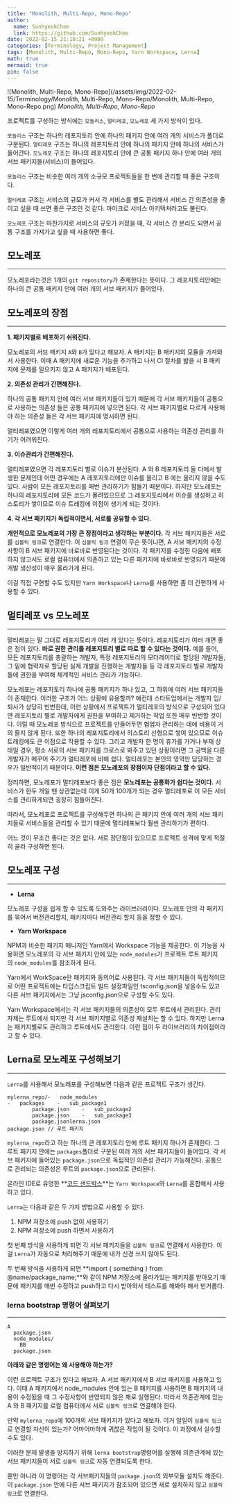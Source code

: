 ```yaml
---
title: "Monolith, Multi-Repo, Mono-Repo"
author:
  name: SunhyeokChoe
  link: https://github.com/SunhyeokChoe
date: 2022-02-15 21:10:21 +0900
categories: [Terminology, Project Management]
tags: [Monolith, Multi-Repo, Mono-Repo, Yarn Workspace, Lerna]
math: true
mermaid: true
pin: false
---
```


![Monolith, Multi-Repo, Mono-Repo](/assets/img/2022-02-15/Terminology/Monolith, Multi-Repo, Mono-Repo/Monolith, Multi-Repo, Mono-Repo.png)
_Monolith, Multi-Repo, Mono-Repo_

프로젝트를 구성하는 방식에는 `모놀리스`, `멀티레포`, `모노레포` 세 가지 방식이 있다.

`모놀리스` 구조는 하나의 레포지토리 안에 하나의 패키지 안에 여러 개의 서비스가 폴더로 구분된다. `멀티레포` 구조는 하나의 레포지토리 안에 하나의 패키지 안에 하나의 서비스가 들어간다. `모노레포` 구조는 하나의 레포지토리 안에 큰 공통 패키지 하나 안에 여러 개의 서브 패키지들(서비스)이 들어있다.

`모놀리스` 구조는 비슷한 여러 개의 소규모 프로젝트들을 한 번에 관리할 때 좋은 구조이다.

`멀티레포` 구조는 서비스의 규모가 커서 각 서비스를 별도 관리해서 서비스 간 의존성을 줄이고 싶을 때 쓰면 좋은 구조인 것 같다. 마이크로 서비스 아키텍처라고도 불린다.

`모노레포` 구조는 마찬가지로 서비스의 규모가 커졌을 때, 각 서비스 간 분리도 되면서 공통 구조를 가져가고 싶을 때 사용하면 좋다.

## **모노레포**

---

모노레포라는것은 1개의 `git repository`가 존재한다는 뜻이다. 그 레포지토리안에는 하나의 큰 공통 패키지 안에 여러 개의 서브 패키지가 들어있다.

## **모노레포의 장점**

---

**1. 패키지별로 배포하기 쉬워진다.**

모노레포의 서브 패키지 `A`와 `B`가 있다고 해보자. A 패키지는 B 패키지의 모듈을 가져와서 사용한다. 이때 A 패키지에 새로운 기능을 추가하고 나서 CI 절차를 밟을 시 B 패키지에 문제를 일으키지 않고 A 패키지가 배포된다.

**2. 의존성 관리가 간편해진다.**

하나의 공통 패키지 안에 여러 서브 패키지들이 있기 때문에 각 서브 패키지들이 공통으로 사용하는 의존성 들은 공통 패키지에 넣으면 된다. 각 서브 패키지별로 다르게 사용해야 하는 의존성 들은 각 서브 패키지에 명시하면 된다.

멀티레포였으면 이렇게 여러 개의 레포지토리에서 공통으로 사용하는 의존성 관리를 하기가 어려워진다.

**3. 이슈관리가 간편해진다.**

멀티레포였으면 각 레포지토리 별로 이슈가 분산된다. A 와 B 레포지토리 둘 다에서 발생한 문제인데 어떤 경우에는 A 레포지토리에만 이슈를 올리고 B 에는 올리지 않을 수도 있다. 사람이 모든 레포지토리를 매번 관리하기가 힘들기 때문이다. 하지만 모노레포는 하나의 레포지토리에 모든 코드가 몰려있으므로 그 레포지토리에서 이슈를 생성하고 히스토리가 쌓이므로 이슈 트래킹에 이점이 생기게 되는 것이다.

**4. 각 서브 패키지가 독립적이면서, 서로를 공유할 수 있다.**

**개인적으로 모노레포의 가장 큰 장점이라고 생각하는 부분이다.** 각 서브 패키지들은 서로를 `심볼릭 링크`로 연결한다. 이 `심볼릭 링크` 연결이 무슨 뜻이냐면, A 서브 패키지의 수정사항이 B 서브 패키지에 바로바로 반영된다는 것이다. 각 패키지를 수정한 다음에 배포하지 않고서도 로컬 컴퓨터에서 의존하고 있는 다른 패키지에 바로바로 반영되기 때문에 개발 생산성이 매우 올라가게 된다.

이걸 직접 구현할 수도 있지만 `Yarn Workspace`나 `Lerna`를 사용하면 좀 더 간편하게 사용할 수 있다.

## **멀티레포 vs 모노레포**

---

멀티레포는 말 그대로 레포지토리가 여러 개 있다는 뜻이다. 레포지토리가 여러 개면 좋은 점이 있다. **바로 권한 관리를 레포지토리 별로 따로 할 수 있다는 것이다.** 예를 들어, 모든 레포지토리를 총괄하는 개발자, 특정 레포지토리의 모더레이터로 할당된 개발자들, 그 밑에 협력자로 할당된 실제 개발을 진행하는 개발자들 등 각 레포지토리 별로 개발자들에 권한을 부여해 체계적인 서비스 관리가 가능하다.

모노레포는 레포지토리 하나에 공통 패키지가 하나 있고, 그 하위에 여러 서브 패키지들이 존재한다. 이러한 구조가 어느 상황에 유용할까? 예컨대 스타트업에서는 개발자 입/퇴사가 상당히 빈번한데, 이런 상황에서 프로젝트가 멀티레포의 방식으로 구성되어 있다면 레포지토리 별로 개발자에게 권한을 부여하고 제거하는 작업 또한 매우 빈번할 것이다. 이럴 때 모노레포 방식으로 프로젝트를 만들어두면 협업자 관리하는 데에 비용이 거의 들지 않게 된다. 또한 하나의 레포지토리에서 히스토리 선형으로 쌓여 있으므로 이슈 트래킹에도 큰 이점으로 작용할 수 있다. 그리고 개발자 한 명이 휴가를 가거나 부재 상태일 경우, 평소 서로의 서브 패키지를 크로스로 봐주고 있던 상황이라면 그 공백을 다른 개발자가 메꾸어 주기가 멀티레포에 비해 쉽다. 멀티레포는 본인의 영역만 담당하는 경우가 일반적이기 때문이다. **이런 점은 모노레포의 장점이자 단점이라고 할 수 있다.**

정리하면, 모노레포가 멀티레포보다 좋은 점은 **모노레포는 공통화가 쉽다는 것이다.** 서비스가 한두 개일 땐 상관없는데 이게 50개 100개가 되는 경우 멀티레포로 이 모든 서비스를 관리하게되면 굉장히 힘들어진다.

따라서, 모노레포로 프로젝트를 구성해두면 하나의 큰 패키지 안에 여러 개의 서브 패키지들로 서비스들을 관리할 수 있기 때문에 멀티레포보다 훨씬 관리하기가 편하다.

어느 것이 무조건 좋다는 것은 없다. 서로 장단점이 있으므로 프로젝트 성격에 맞게 적절히 골라 구성하면 된다.

## **모노레포 구성**

---

- **Lerna**

모노레포 구성을 쉽게 할 수 있도록 도와주는 라이브러리이다. 모노레포 안의 각 패키지를 묶어서 버전관리할지, 패키지마다 버전관리 할지 등을 정할 수 있다.

- **Yarn Workspace**

NPM과 비슷한 패키지 매니저인 Yarn에서 Workspace 기능을 제공한다. 이 기능을 사용하면 모노레포의 각 서브 패키지 안에 있는 `node_modules`가 프로젝트 루트 패키지의 `node_modules`를 참조하게 된다.

Yarn에서 WorkSpace란 패키지와 동의어로 사용된다. 각 서브 패키지들이 독립적이므로 어떤 프로젝트에는 타입스크립트 빌드 설정파일인 tsconfig.json을 넣을수도 있고 다른 서브 패키지에서는 그냥 jsconfig.json으로 구성할 수도 있다.

Yarn Workspace에서는 각 서브 패키지들의 의존성이 모두 루트에서 관리된다. 관리 자체는 루트에서 되지만 각 서브 패키지별로 의존성 재설치는 할 수 있다. 하지만 Lerna는 패키지별로도 관리하고 루트에서도 관리한다. 이런 점이 두 라이브러리의 차이점이라고 할 수 있다.

## **Lerna로 모노레포 구성해보기**

---

`Lerna`를 사용해서 모노레포를 구성해보면 다음과 같은 프로젝트 구조가 생긴다.

```
mylerna_repo/-   node_modules
-   packages    -   sub_package1
        package.json    -   sub_package2
        package.json    -   sub_package3
        package.jsonlerna.json
package.json // 루트 패키지
```

`mylerna_repo`라고 하는 하나의 큰 레포지토리 안에 루트 패키지 하나가 존재한다. 그 루트 패키지 안에는 `packages`폴더로 구분된 여러 개의 서브 패키지들이 들어있다. 각 서브 패키지에 들어있는 `package.json`으로 독립적인 의존성 관리가 가능해진다. 공통으로 관리되는 의존성은 루트의 `package.json`으로 관리된다.

온라인 IDE로 유명한 **[코드 샌드박스](https://github.com/codesandbox/codesandbox-client)**는 `Yarn Workspace`와 `Lerna`를 혼합해서 사용하고 있다.

`Lerna`는 다음과 같은 두 가지 방법으로 사용할 수 있다.

1. NPM 저장소에 push 없이 사용하기
2. NPM 저장소에 push 하면서 사용하기

첫 번째 방식을 사용하게 되면 각 서브 패키지들을 `심볼릭 링크`로 연결해서 사용한다. 이걸 `Lerna`가 자동으로 처리해주기 때문에 내가 신경 쓰지 않아도 된다.

두 번째 방식을 사용하게 되면 **import { something } from @name/package_name;**와 같이 NPM 저장소에 올라가있는 패키지를 받아오기 때문에 패키지를 매번 수정하고 push하고 다시 받아와서 테스트를 해봐야 해서 번거롭다.

### **lerna bootstrap 명령어 살펴보기**

---

```
A
  package.json
  node_modules/
    BB
  package.json
```

**아래와 같은 명령어는 왜 사용해야 하는가?**

이런 프로젝트 구조가 있다고 해보자. A 서브 패키지에서 B 서브 패키지를 사용하고 있다. 이때 A 패키지에서 node_modules 안에 있는 B 패키지를 사용하면 B 패키지의 내용이 수정됬을 때 그 수정사항이 반영되지 않은 채로 실행된다. 따라서 의존관계에 있는 A 와 B 패키지를 로컬 컴퓨터에서 서로 `심볼릭 링크`로 연결해야 한다.

만약 `mylerna_repo`에 100개의 서브 패키지가 있다고 해보자. 이거 일일이 `심볼릭 링크`로 연결할 자신이 있는가? 어마어마하게 귀찮은 작업이 될 것이다. 이 과정에서 실수할 수도 있다.

이러한 문제 발생을 방지하기 위해 `lerna bootstrap`명령어를 실행해 의존관계에 있는 서브 패키지들이 서로 `심볼릭 링크`로 자동 연결되도록 한다.

뿐만 아니라 이 명령어는 각 서브패키지들의 `package.json`의 외부모듈 설치도 해준다. 이 `package.json` 안에 다른 서브 패키지가 참조되어 있으면 새로 설치하지 않고 `심볼릭 링크`로 연결한다.
